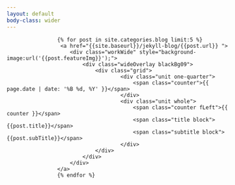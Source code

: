 ```yaml
---
layout: default
body-class: wider
---
```




<div class="wider midnight">
		
			
				
					{% for post in site.categories.blog limit:5 %}
					 <a href="{{site.baseurl}}/jekyll-blog/{{post.url}} ">
					 	<div class="workWide" style="background-image:url('{{post.featureImg}}');">
					 		<div class="wideOverlay blackBg09">
							 	<div class="grid">
								 		<div class="unit one-quarter">
											<span class="counter">{{ page.date | date: '%B %d, %Y' }}</span>								 			
								 		</div>
							 			<div class="unit whole">
											<span class="counter fLeft">{{ counter }}</span>
											<span class="title block">{{post.title}}</span>
											<span class="subtitle block">{{post.subTitle}}</span>
							 			</div>	
								</div>
							</div>	
						</div>
					</a>
					{% endfor %}

			
		 
</div>	
<!--
		<div class="grid">
			<ul class="recentWork">
				<li>Selected work 2010-2015</li>
				{% for post in site.categories.work limit:5 %}
				<li class="block">
					<a class="midnight" href="{{site.baseurl}}/{{post.url}}">
						<span class="title">{{post.title}}</span>
						<span class="subtitle">{{post.subtitle}}</span>
					</a>

				</li>
				{% endfor %}
			</ul>
		 </div>
-->